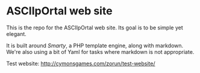 ASCIIpOrtal web site
====================

This is the repo for the ASCIIpOrtal web site. Its goal is to be simple yet elegant.

It is built around *Smarty*, a PHP template engine, along with markdown. We're also using a bit of Yaml for tasks where markdown is not appropriate.

Test website: http://cymonsgames.com/zorun/test-website/
